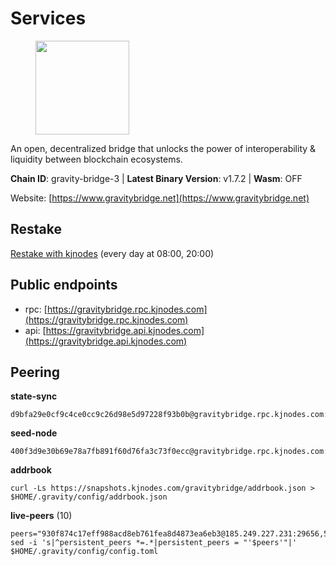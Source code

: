 # Services

<figure><img src="https://raw.githubusercontent.com/kj89/testnet_manuals/main/pingpub/logos/gravitybridge.png" width="150" alt=""><figcaption></figcaption></figure>

An open, decentralized bridge that unlocks the power of  interoperability & liquidity between blockchain ecosystems.

**Chain ID**: gravity-bridge-3 | **Latest Binary Version**: v1.7.2 | **Wasm**: OFF

Website: [https://www.gravitybridge.net](https://www.gravitybridge.net)

## Restake

[Restake with kjnodes](https://restake.app/gravitybridge/gravityvaloper1nw3uavthnjwsgrrjzav2wdg9m0pw7k4fc7hvlz) (every day at 08:00, 20:00)
## Public endpoints

* rpc: [https://gravitybridge.rpc.kjnodes.com](https://gravitybridge.rpc.kjnodes.com)
* api: [https://gravitybridge.api.kjnodes.com](https://gravitybridge.api.kjnodes.com)

## Peering

**state-sync**

```
d9bfa29e0cf9c4ce0cc9c26d98e5d97228f93b0b@gravitybridge.rpc.kjnodes.com:26656
```

**seed-node**

```
400f3d9e30b69e78a7fb891f60d76fa3c73f0ecc@gravitybridge.rpc.kjnodes.com:26659
```

**addrbook**
```
curl -Ls https://snapshots.kjnodes.com/gravitybridge/addrbook.json > $HOME/.gravity/config/addrbook.json
```

**live-peers** (10)
```
peers="930f874c17eff988acd8eb761fea8d4873ea6eb3@185.249.227.231:29656,5ad3fe86b1214e1f5c897d23a2863fb46bdfc1f7@185.16.38.165:14256,005263c9b18f6cbe5dd7805240535b1bcae195cb@51.195.145.104:26656,b2608e51a520866a91637ca3b354903bc5b46bfa@137.184.214.71:26656,9d692b2c4737f3c4a6e6f7fd80b38a6150c36aa2@88.99.218.28:26656,ca4270ebed73b4d0982450aac16fe08860410fac@142.132.248.138:26626,f09419b93a9070a74ba7e9eb3803e49673a2fcd0@85.190.254.58:26656,e5a11a1a8a36f0910755d0fc3546e8e3198283da@18.156.199.4:26656,5568cb9d7585c9b9d8b1685510c3ce6d2a465e8c@15.235.44.50:26656,d9bfa29e0cf9c4ce0cc9c26d98e5d97228f93b0b@144.76.163.233:26656"
sed -i 's|^persistent_peers *=.*|persistent_peers = "'$peers'"|' $HOME/.gravity/config/config.toml
```
